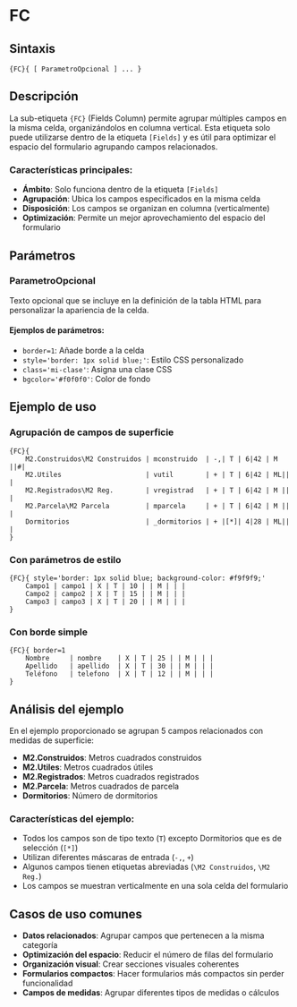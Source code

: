 # FC

## Sintaxis

```
{FC}{ [ ParametroOpcional ] ... }
```

## Descripción

La sub-etiqueta `{FC}` (Fields Column) permite agrupar múltiples campos en la misma celda, organizándolos en columna vertical. Esta etiqueta solo puede utilizarse dentro de la etiqueta `[Fields]` y es útil para optimizar el espacio del formulario agrupando campos relacionados.

### Características principales:
- **Ámbito**: Solo funciona dentro de la etiqueta `[Fields]`
- **Agrupación**: Ubica los campos especificados en la misma celda
- **Disposición**: Los campos se organizan en columna (verticalmente)
- **Optimización**: Permite un mejor aprovechamiento del espacio del formulario

## Parámetros

### ParametroOpcional
Texto opcional que se incluye en la definición de la tabla HTML para personalizar la apariencia de la celda.

#### Ejemplos de parámetros:
- `border=1`: Añade borde a la celda
- `style='border: 1px solid blue;'`: Estilo CSS personalizado
- `class='mi-clase'`: Asigna una clase CSS
- `bgcolor='#f0f0f0'`: Color de fondo

## Ejemplo de uso

### Agrupación de campos de superficie
```
{FC}{
    M2.Construidos\M2 Construidos | mconstruido  | -,| T | 6|42 | M ||#|
    M2.Utiles                     | vutil        | + | T | 6|42 | ML|| |
    M2.Registrados\M2 Reg.        | vregistrad   | + | T | 6|42 | M || |
    M2.Parcela\M2 Parcela         | mparcela     | + | T | 6|42 | M || |
    Dormitorios                   | _dormitorios | + |[*]| 4|28 | ML|| |
}
```

### Con parámetros de estilo
```
{FC}{ style='border: 1px solid blue; background-color: #f9f9f9;'
    Campo1 | campo1 | X | T | 10 | | M | | |
    Campo2 | campo2 | X | T | 15 | | M | | |
    Campo3 | campo3 | X | T | 20 | | M | | |
}
```

### Con borde simple
```
{FC}{ border=1
    Nombre     | nombre    | X | T | 25 | | M | | |
    Apellido   | apellido  | X | T | 30 | | M | | |
    Teléfono   | telefono  | X | T | 12 | | M | | |
}
```

## Análisis del ejemplo

En el ejemplo proporcionado se agrupan 5 campos relacionados con medidas de superficie:

- **M2.Construidos**: Metros cuadrados construidos
- **M2.Utiles**: Metros cuadrados útiles  
- **M2.Registrados**: Metros cuadrados registrados
- **M2.Parcela**: Metros cuadrados de parcela
- **Dormitorios**: Número de dormitorios

### Características del ejemplo:
- Todos los campos son de tipo texto (`T`) excepto Dormitorios que es de selección (`[*]`)
- Utilizan diferentes máscaras de entrada (`-,`, `+`)
- Algunos campos tienen etiquetas abreviadas (`\M2 Construidos`, `\M2 Reg.`)
- Los campos se muestran verticalmente en una sola celda del formulario

## Casos de uso comunes

- **Datos relacionados**: Agrupar campos que pertenecen a la misma categoría
- **Optimización del espacio**: Reducir el número de filas del formulario
- **Organización visual**: Crear secciones visuales coherentes
- **Formularios compactos**: Hacer formularios más compactos sin perder funcionalidad
- **Campos de medidas**: Agrupar diferentes tipos de medidas o cálculos